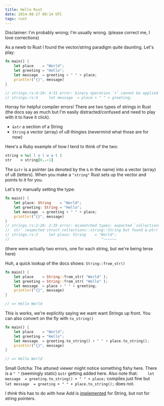 ```yaml
---
title: Hello Rust
date: 2014-08-27 00:14 UTC
tags: rust
---
```

Disclaimer: I'm probably wrong; I'm usually wrong. (please correct me, I love corrections)

As a newb to Rust I found the vector/string paradigm quite daunting. Let's play:

``` rust
fn main() {
    let place    = "World";
    let greeting = "Hello";
    let message  = greeting + " " + place;
    println!("{}", message)
}

// strings.rs:4:20: 4:31 error: binary operation `+` cannot be applied to type `&'static str`
// strings.rs:4     let message  = place + " " + greeting;

```

Horray for helpful compiler errors!
There are two types of strings in Rust (the docs say as much but I'm easily distracted/confused and need to play with it to have it click).
* `&str` a section of a String
* `String` a vector (array) of u8 thingies (nevermind what those are for now)

Here's a Ruby example of how I tend to think of the two:

``` ruby
string = %w[ l o l w a t ]
str    = string[0..-1]
```

The `&str` is a pointer (as denoted by the `&` in the name) into a vector (array) of u8 (letters). When you make a `"string"` Rust sets up the vector and points to it for you.

Let's try manually setting the type:

``` rust
fn main() {
    let place: String    = "World";
    let greeting: String = "Hello";
    let message  = greeting + " " + place;
    println!("{}", message)
}
// strings.rs:2:28: 2:35 error: mismatched types: expected `collections::string::String` but found `&'static
//  str` (expected struct collections::string::String but found &-ptr)
// strings.rs:2     let place: String    = "World";
//                                          ^~~~~~~
```

(there were actually two errors, one for each string, but we're being terse here)

Huh, a quick lookup of the docs shows: `String::from_str()`

``` rust
fn main() {
    let place    = String::from_str( "World" );
    let greeting = String::from_str( "Hello" );
    let message  = place + " " + greeting;
    println!("{}", message)
}

// => Hello World
```

This is works, we're explicitly saying we want want Strings up front. You can also convert on the fly with `to_string()`

``` rust
fn main() {
    let place    = "World";
    let greeting = "Hello";
    let message  = greeting.to_string() + " " + place.to_string();
    println!("{}", message)
}

// => Hello World
```

Small Gotcha:
The attuned viewer might notice something fishy here. There is a `" "` (seemingly static) `&str` getting added here. Also note that:
`    let message  = greeting.to_string() + " " + place;`
compiles just fine but
`    let message  = greeting + " " + place.to_string();`
does not.

I *think* this has to do with how Add is [implemented](http://doc.rust-lang.org/std/string/struct.String.html#method.add) for String, but not for string pointers.
